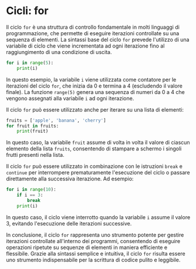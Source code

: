 # Cicli: for

Il ciclo `for` è una struttura di controllo fondamentale in molti linguaggi di programmazione, che permette di eseguire iterazioni controllate su una sequenza di elementi. La sintassi base del ciclo `for` prevede l'utilizzo di una variabile di ciclo che viene incrementata ad ogni iterazione fino al raggiungimento di una condizione di uscita.

```python
for i in range(5):
    print(i)
```

In questo esempio, la variabile `i` viene utilizzata come contatore per le iterazioni del ciclo `for`, che inizia da 0 e termina a 4 (escludendo il valore finale). La funzione `range(5)` genera una sequenza di numeri da 0 a 4 che vengono assegnati alla variabile `i` ad ogni iterazione.

Il ciclo `for` può essere utilizzato anche per iterare su una lista di elementi:

```python
fruits = ['apple', 'banana', 'cherry']
for fruit in fruits:
    print(fruit)
```

In questo caso, la variabile `fruit` assume di volta in volta il valore di ciascun elemento della lista `fruits`, consentendo di stampare a schermo i singoli frutti presenti nella lista.

Il ciclo `for` può essere utilizzato in combinazione con le istruzioni `break` e `continue` per interrompere prematuramente l'esecuzione del ciclo o passare direttamente alla successiva iterazione. Ad esempio:

```python
for i in range(10):
    if i == 3:
        break
    print(i)
```

In questo caso, il ciclo viene interrotto quando la variabile `i` assume il valore 3, evitando l'esecuzione delle iterazioni successive.

In conclusione, il ciclo `for` rappresenta uno strumento potente per gestire iterazioni controllate all'interno dei programmi, consentendo di eseguire operazioni ripetute su sequenze di elementi in maniera efficiente e flessibile. Grazie alla sintassi semplice e intuitiva, il ciclo `for` risulta essere uno strumento indispensabile per la scrittura di codice pulito e leggibile.